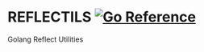 # REFLECTILS [![Go Reference](https://pkg.go.dev/badge/github.com/acarsync/reflectils.svg)](https://pkg.go.dev/github.com/acarsync/reflectils)

Golang Reflect Utilities
